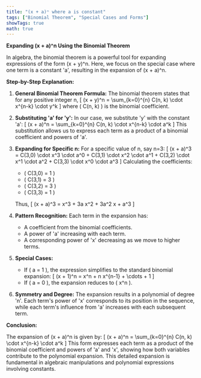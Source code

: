 ```yaml
---
title: "(x + a)ⁿ where a is constant"
tags: ["Binomial Theorem", "Special Cases and Forms"]
showTags: true
math: true
---
```




**Expanding (x + a)^n Using the Binomial Theorem**

In algebra, the binomial theorem is a powerful tool for expanding expressions of the form (x + y)^n. Here, we focus on the special case where one term is a constant 'a', resulting in the expansion of (x + a)^n.

**Step-by-Step Explanation:**

1. **General Binomial Theorem Formula:**
   The binomial theorem states that for any positive integer n,
   \[
   (x + y)^n = \sum_{k=0}^{n} C(n, k) \cdot x^{n-k} \cdot y^k
   \]
   where \( C(n, k) \) is the binomial coefficient.

2. **Substituting 'a' for 'y':**
   In our case, we substitute 'y' with the constant 'a':
   \[
   (x + a)^n = \sum_{k=0}^{n} C(n, k) \cdot x^{n-k} \cdot a^k
   \]
   This substitution allows us to express each term as a product of a binomial coefficient and powers of 'a'.

3. **Expanding for Specific n:**
   For a specific value of n, say n=3:
   \[
   (x + a)^3 = C(3,0) \cdot x^3 \cdot a^0 + C(3,1) \cdot x^2 \cdot a^1 + C(3,2) \cdot x^1 \cdot a^2 + C(3,3) \cdot x^0 \cdot a^3
   \]
   Calculating the coefficients:
   - \( C(3,0) = 1 \)
   - \( C(3,1) = 3 \)
   - \( C(3,2) = 3 \)
   - \( C(3,3) = 1 \)

   Thus,
   \[
   (x + a)^3 = x^3 + 3a x^2 + 3a^2 x + a^3
   \]

4. **Pattern Recognition:**
   Each term in the expansion has:
   - A coefficient from the binomial coefficients.
   - A power of 'a' increasing with each term.
   - A corresponding power of 'x' decreasing as we move to higher terms.

5. **Special Cases:**
   - If \( a = 1 \), the expression simplifies to the standard binomial expansion:
     \[
     (x + 1)^n = x^n + n x^{n-1} + \cdots + 1
     \]
   - If \( a = 0 \), the expansion reduces to \( x^n \).

6. **Symmetry and Degree:**
   The expansion results in a polynomial of degree 'n'. Each term's power of 'x' corresponds to its position in the sequence, while each term's influence from 'a' increases with each subsequent term.

**Conclusion:**

The expansion of (x + a)^n is given by:
\[
(x + a)^n = \sum_{k=0}^{n} C(n, k) \cdot x^{n-k} \cdot a^k
\]
This form expresses each term as a product of the binomial coefficient and powers of 'a' and 'x', showing how both variables contribute to the polynomial expansion. This detailed expansion is fundamental in algebraic manipulations and polynomial expressions involving constants.
